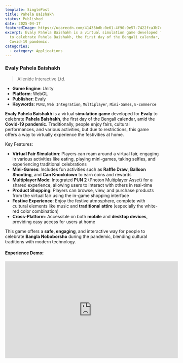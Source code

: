 ```yaml
---
template: SinglePost
title: Pahela Baishakh
status: Published
date: 2025-04-17
featuredImage: https://ucarecdn.com/41435bdb-0e61-4f90-9e57-7422fca3b7c7/
excerpt: Evaly Pahela Baishakh is a virtual simulation game developed for Evaly
  to celebrate Pahela Baishakh, the first day of the Bengali calendar, amid the
  Covid-19 pandemic.
categories:
  - category: Applications
---
```

### Evaly Pahela Baishakh  
>Alienide Interactive Ltd.

- **Game Engine**: Unity  
- **Platform**: WebGL  
- **Publisher**: Evaly  
- **Keywords**: `PUN2`, `Web Integration`, `Multiplayer`, `Mini-Games`, `E-commerce`  

**Evaly Pahela Baishakh** is a virtual **simulation game** developed for **Evaly** to celebrate **Pahela Baishakh**, the first day of the Bengali calendar, amid the **Covid-19 pandemic**. Traditionally, people enjoy fairs, cultural performances, and various activities, but due to restrictions, this game offers a way to virtually experience the festivities at home.

Key Features:
- **Virtual Fair Simulation**: Players can roam around a virtual fair, engaging in various activities like eating, playing mini-games, taking selfies, and experiencing traditional celebrations  
- **Mini-Games**: Includes fun activities such as **Raffle Draw**, **Balloon Shooting**, and **Can Knockdown** to earn coins and rewards  
- **Multiplayer Mode**: Integrated **PUN 2** (Photon Multiplayer Asset) for a shared experience, allowing users to interact with others in real-time  
- **Product Shopping**: Players can browse, view, and purchase products from the virtual fair using the in-game shopping interface  
- **Festive Experience**: Enjoy the festive atmosphere, complete with cultural elements like music and **traditional attire** (especially the white-red color combination)  
- **Cross-Platform**: Accessible on both **mobile** and **desktop devices**, providing easy access for users at home  

This game offers a **safe, engaging**, and interactive way for people to celebrate **Bangla Noboborsho** during the pandemic, blending cultural traditions with modern technology.

#### Experience Demo:
<iframe width="560" height="315" src="https://www.youtube.com/embed/W3mVZJolPig" frameborder="0" allow="accelerometer; autoplay; encrypted-media; gyroscope; picture-in-picture" allowfullscreen></iframe>
